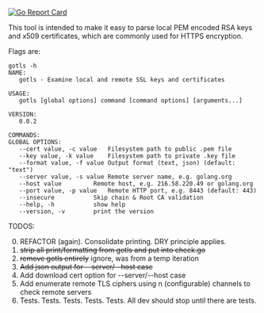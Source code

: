 [![Go Report Card](https://goreportcard.com/badge/github.com/jamonation/gotls)](https://goreportcard.com/report/github.com/jamonation/gotls)

This tool is intended to make it easy to parse local PEM encoded RSA keys and x509 certificates, which are commonly used for HTTPS encryption.

Flags are:

```
gotls -h
NAME:
   gotls - Examine local and remote SSL keys and certificates

USAGE:
   gotls [global options] command [command options] [arguments...]

VERSION:
   0.0.2

COMMANDS:
GLOBAL OPTIONS:
   --cert value, -c value	Filesystem path to public .pem file
   --key value, -k value	Filesystem path to private .key file
   --format value, -f value	Output format (text, json) (default: "text")
   --server value, -s value	Remote server name, e.g. golang.org
   --host value			Remote host, e.g. 216.58.220.49 or golang.org
   --port value, -p value	Remote HTTP port, e.g. 8443 (default: 443)
   --insecure			Skip chain & Root CA validation
   --help, -h			show help
   --version, -v		print the version
```

TODOS:

0. REFACTOR (again). Consolidate printing. DRY principle applies.
1. ~~strip all print/formatting from gotls and put into check.go~~
2. ~~remove gotls entirely~~ ignore, was from a temp iteration
3. ~~Add json output for --server/--host case~~
4. Add download cert option for --server/--host case
5. Add enumerate remote TLS ciphers using n (configurable) channels to check remote servers
6. Tests. Tests. Tests. Tests. Tests. All dev should stop until there are tests.
